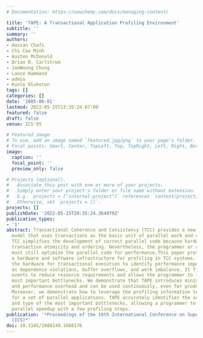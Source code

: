 ```yaml
---
# Documentation: https://wowchemy.com/docs/managing-content/

title: 'TAPE: A Transactional Application Profiling Environment'
subtitle: ''
summary: ''
authors:
- Hassan Chafi
- Chi Cao Minh
- Austen McDonald
- Brian D. Carlstrom
- JaeWoong Chung
- Lance Hammond
- admin
- Kunle Olukotun
tags: []
categories: []
date: '2005-06-01'
lastmod: 2022-05-15T13:35:24-07:00
featured: false
draft: false
venue: ICS'05

# Featured image
# To use, add an image named `featured.jpg/png` to your page's folder.
# Focal points: Smart, Center, TopLeft, Top, TopRight, Left, Right, BottomLeft, Bottom, BottomRight.
image:
  caption: ''
  focal_point: ''
  preview_only: false

# Projects (optional).
#   Associate this post with one or more of your projects.
#   Simply enter your project's folder or file name without extension.
#   E.g. `projects = ["internal-project"]` references `content/project/deep-learning/index.md`.
#   Otherwise, set `projects = []`.
projects: []
publishDate: '2022-05-15T20:35:24.364979Z'
publication_types:
- '1'
abstract: Transactional Coherence and Consistency (TCC) provides a new parallel programming
  model that uses transactions as the basic unit of parallel work and communication.
  TCC simplifies the development of correct parallel code because hardware provides
  transaction atomicity and ordering. Nevertheless, the programmer or a dynamic compiler
  must still optimize the parallel code for performance.This paper presents TAPE,
  a hardware and software infrastructure for profiling in TCC systems. TAPE extends
  the hardware for transactional execution to identify performance impediments such
  as dependence violations, buffer overflows, and work imbalance. It filters infrequent
  events to reduce resource requirements and allows the programmer to focus on the
  most important bottlenecks. We demonstrate that TAPE introduces minimal die area
  and performance overhead and can be used continuously, even for production runs.
  Moreover, we demonstrate how to leverage the profiling information to guide optimization
  for a set of parallel applications. TAPE accurately identifies the source code location
  and type of the most important bottlenecks, allowing a programmer to achieve maximum
  parallel speedup with a few profiling steps.
publication: '*Proceedings of the 19th International Conference on Supercomputing
  (ICS)*'
doi: 10.1145/1088149.1088176
---
```

